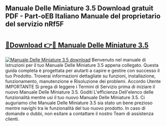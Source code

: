 ## Manuale Delle Miniature 3.5 Download gratuit PDF - Part-oEB Italiano Manuale del proprietario del servizio nRf5F

# <h2><a href="http://dfgbfg7.blite.top/?on=Manuale+Delle+Miniature+3.5">🔗Download 👉🔴 Manuale Delle Miniature 3.5</a></h2>

[![Manuale Delle Miniature 3.5 download](https://i.imgur.com/lujVjoI.png)](http://dfgbfg7.blite.top/?on=Manuale+Delle+Miniature+3.5)
Benvenuto nel manuale di Istruzioni per il tuo Manuale Delle Miniature 3.5 appena collegato. Questa guida completa è progettata per aiutarti a capire e gestire con successo il tuo Prodotto. Troverai informazioni dettagliate su funzioni, installazione, funzionamento, manutenzione e Risoluzione dei problemi. Accordo Utente IMPORTANTE Si prega di leggere i Termini di Servizio prima di iniziare il nuovo Manuale Delle Miniature 3.5. Goditi L'efficienza Dell'elenco delle funzionalità mentre usi il tuo nuovo Manuale Delle Miniature 3.5. Ci auguriamo che Manuale Delle Miniature 3.5 sia stato un bene prezioso mentre navighi tra le funzionalità del tuo nuovo prodotto. In caso di domande o dubbi, non esitare a contattare il nostro Team di assistenza clienti.
